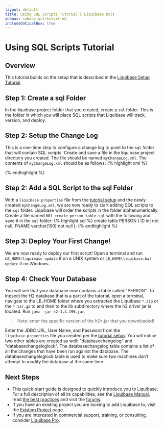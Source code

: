 ```yaml
---
layout: default
title: Using SQL Scripts Tutorial | Liquibase Docs
subnav: subnav_quickstart.md
includeDaticalBox: true
---
```

# Using SQL Scripts Tutorial

## Overview ##
This tutorial builds on the setup that is described in the [Liquibase Setup Tutorial](/get_started/lb-setup-tutorial.html).

## Step 1: Create a sql Folder ##

In the liquibase project folder that you created, create a `sql` folder. This is the folder in which you will place SQL scripts that Liquibase will track, version, and deploy.

## Step 2: Setup the Change Log ##

This is a one-time step to configure a change log to point to the `sql` folder that will contain SQL scripts. Create and save a file in the liquibase project directory you created. The file should be named `myChangeLog.xml`. The contents of `myChangeLog.xml` should be as follows:
{% highlight xml %}
<?xml version="1.0" encoding="UTF-8"?>
<databaseChangeLog
  xmlns="http://www.liquibase.org/xml/ns/dbchangelog"
  xmlns:xsi="http://www.w3.org/2001/XMLSchema-instance"
  xsi:schemaLocation="http://www.liquibase.org/xml/ns/dbchangelog
         http://www.liquibase.org/xml/ns/dbchangelog/dbchangelog-3.1.xsd">

  <includeAll path="sql"/>
</databaseChangeLog>
{% endhighlight %}

## Step 2: Add a SQL Script to the sql Folder ##
With a `liquibase.properties` file from the [tutorial setup](/get_started/lb-setup-tutorial.html) and the newly created `myChangeLog.xml`, 
we are now ready to start adding SQL scripts to the `sql` folder. Liquibase will order the scripts in the folder alphanumerically. 
Create a file named `001_create_person_table.sql` with the following and save it in the `sql` folder:
{% highlight sql %}
create table PERSON (
    ID int not null,
    FNAME varchar(100) not null
);
{% endhighlight %}

## Step 3: Deploy Your First Change! ##

We are now ready to deploy our first script! Open a terminal and run `LB_HOME/liquibase update` if on a UNIX system or `LB_HOME\liquibase.bat update` if on Windows.

## Step 4: Check Your Database ##

You will see that your database now contains a table called "PERSON". To inpsect the H2 database that is a part of the tutorial, open a terminal, navigate to the 
LB_HOME folder where you extracted the Liquibase `*.zip` or the `*.tar.gz` to and then to the lib subdirectory where the h2 driver jar is located. 
Run `java -jar h2-1.4.199.jar`.

>Note: enter the specific version of the h2*.jar that you downloaded!

Enter the JDBC URL, User Name, and Password from the `liquibase.properties` file you created per the [tutorial setup](/get_started/lb-setup-tutorial.html). 
You will notice two other tables are created as well: "databasechangelog" and "databasechangeloglock". The databasechangelog table contains a list of all the 
changes that have been run against the database. The databasechangeloglock table is used to make sure two machines don't attempt to modify the database at the same time.

## Next Steps ##

* This quick-start guide is designed to quickly introduce you to Liquibase. For a full description of all its capabilities, see 
  the [Liquibase Manual](/documentation/index.html), read [the best practices](/bestpractices.html) and visit the [forums](/community/index.html). 
* If you have an existing project you are looking to add Liquibase to, visit the [Existing Project](/documentation/existing_project.html) page.
* If you are interested in commercial support, training, or consulting, consider 
<a href="https://support.liquibase.org" target="_blank" onClick="trackOutboundLink(this, 'Datical', 'Liquibase RFI'); return false">Liquibase Pro</a>.
